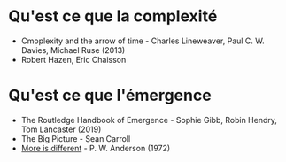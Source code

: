 # Qu'est ce que la complexité

- Cmoplexity and the arrow of time - Charles Lineweaver, Paul C. W. Davies, Michael Ruse (2013)
- Robert Hazen, Eric Chaisson

# Qu'est ce que l'émergence 

- The Routledge Handbook of Emergence - Sophie Gibb, Robin Hendry, Tom Lancaster (2019)
- The Big Picture - Sean Carroll
- [More is different](http://robotics.cs.tamu.edu/dshell/cs689/papers/anderson72more_is_different.pdf) - P. W. Anderson (1972)
